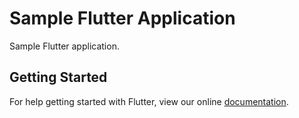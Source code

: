 # Sample Flutter Application

Sample Flutter application.

## Getting Started

For help getting started with Flutter, view our online
[documentation](https://flutter.io/).
